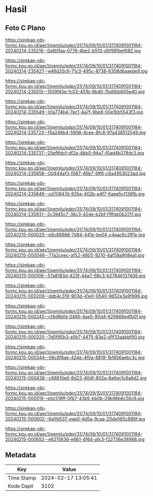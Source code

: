 # Hasil

## Foto C Plano

https://sirekap-obj-formc.kpu.go.id/aec1/pemilu/pdpr/31/74/09/10/01/3174091001184-20240214-235216--0afb1faa-0778-4be2-b510-d5f98fbef082.jpg

https://sirekap-obj-formc.kpu.go.id/aec1/pemilu/pdpr/31/74/09/10/01/3174091001184-20240214-235427--e46d20c6-71c3-495c-8738-6358d6aaede9.jpg

https://sirekap-obj-formc.kpu.go.id/aec1/pemilu/pdpr/31/74/09/10/01/3174091001184-20240214-235510--1509f45e-fc02-451b-9bd0-7bd0bb605e40.jpg

https://sirekap-obj-formc.kpu.go.id/aec1/pemilu/pdpr/31/74/09/10/01/3174091001184-20240214-235549--b1a774b4-7ec1-4a7f-9be8-00e1bb5543f3.jpg

https://sirekap-obj-formc.kpu.go.id/aec1/pemilu/pdpr/31/74/09/10/01/3174091001184-20240214-235723--f5a248b4-5906-4cee-8fc8-97a438512549.jpg

https://sirekap-obj-formc.kpu.go.id/aec1/pemilu/pdpr/31/74/09/10/01/3174091001184-20240214-235737--25ef6dcf-df2a-4bb0-94a7-f0ad4b378dc3.jpg

https://sirekap-obj-formc.kpu.go.id/aec1/pemilu/pdpr/31/74/09/10/01/3174091001184-20240214-235858--00444af3-f067-46b7-9ff6-c6a4953023ad.jpg

https://sirekap-obj-formc.kpu.go.id/aec1/pemilu/pdpr/31/74/09/10/01/3174091001184-20240214-235846--cd70847d-935e-402b-a4f7-6aee5cf136fb.jpg

https://sirekap-obj-formc.kpu.go.id/aec1/pemilu/pdpr/31/74/09/10/01/3174091001184-20240214-235931--2c3945c7-36c3-42de-b2bf-f1ffde0b2211.jpg

https://sirekap-obj-formc.kpu.go.id/aec1/pemilu/pdpr/31/74/09/10/01/3174091001184-20240215-000025--e9c68988-7d84-441e-be04-c4aac6c2ff1e.jpg

https://sirekap-obj-formc.kpu.go.id/aec1/pemilu/pdpr/31/74/09/10/01/3174091001184-20240215-000046--77a2ceec-af52-4805-9210-4af59a908ea1.jpg

https://sirekap-obj-formc.kpu.go.id/aec1/pemilu/pdpr/31/74/09/10/01/3174091001184-20240215-000106--57a8183d-423f-44a7-98c3-b27846137408.jpg

https://sirekap-obj-formc.kpu.go.id/aec1/pemilu/pdpr/31/74/09/10/01/3174091001184-20240215-000208--ddb4c319-903d-41e0-9540-9652e3a9f996.jpg

https://sirekap-obj-formc.kpu.go.id/aec1/pemilu/pdpr/31/74/09/10/01/3174091001184-20240215-000245--cf4d8bfd-0485-4ae5-90d4-626866edfb0f.jpg

https://sirekap-obj-formc.kpu.go.id/aec1/pemilu/pdpr/31/74/09/10/01/3174091001184-20240215-000325--7d0f95b3-a5b7-4475-83e2-d1f33aabbf90.jpg

https://sirekap-obj-formc.kpu.go.id/aec1/pemilu/pdpr/31/74/09/10/01/3174091001184-20240215-000344--06c8f8ae-424e-4f0a-8819-1b1656aebc3c.jpg

https://sirekap-obj-formc.kpu.go.id/aec1/pemilu/pdpr/31/74/09/10/01/3174091001184-20240215-000438--c88810e6-8d23-40df-802a-6a6ec1c6a8d2.jpg

https://sirekap-obj-formc.kpu.go.id/aec1/pemilu/pdpr/31/74/09/10/01/3174091001184-20240215-000519--e0c519ff-0fb7-43b5-bb0b-29b96b6c56c6.jpg

https://sirekap-obj-formc.kpu.go.id/aec1/pemilu/pdpr/31/74/09/10/01/3174091001184-20240215-000602--6a1fd537-eae0-4d5a-9caa-20de065c886f.jpg

https://sirekap-obj-formc.kpu.go.id/aec1/pemilu/pdpr/31/74/09/10/01/3174091001184-20240215-000652--e6215636-e661-4f64-afc3-f22736e38988.jpg


## Metadata

| Key        | Value               |
| ---------- | ------------------- |
| Time Stamp | 2024-02-17 13:05:41 |
| Kode Dapil | 3102                |



